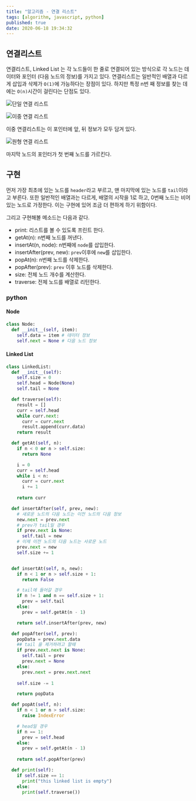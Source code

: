```yaml
---
title: "알고리즘 - 연결 리스트"
tags: [algorithm, javascript, python]
published: true
date: 2020-06-18 19:34:32
---
```


## 연결리스트

연결리스트, Linked List 는 각 노드들이 한 줄로 연결되어 있는 방식으로 각 노드는 데이터와 포인터 (다음 노드의 정보)를 가지고 있다. 연결리스트는 일반적인 배열과 다르게 삽입과 삭제가 `O(1)`에 가능하다는 장점이 있다. 하지만 특정 n번 째 정보를 찾는 데에는 `O(n)`시간이 걸린다는 단점도 있다.

![단일 연결 리스트](https://upload.wikimedia.org/wikipedia/commons/thumb/9/9c/Single_linked_list.png/800px-Single_linked_list.png)

![이중 연결 리스트](https://upload.wikimedia.org/wikipedia/commons/thumb/c/ca/Doubly_linked_list.png/800px-Doubly_linked_list.png)

이중 연결리스트는 이 포인터에 앞, 뒤 정보가 모두 담겨 있다.

![원형 연결 리스트](https://upload.wikimedia.org/wikipedia/commons/thumb/9/98/Circurlar_linked_list.png/800px-Circurlar_linked_list.png)

마지막 노드의 포인터가 첫 번째 노드를 가르킨다.

## 구현

먼저 가장 최초에 있는 노드를 `header`라고 부르고, 맨 마지막에 있는 노드를 `tail`이라고 부른다. 또한 일반적인 배열과는 다르게, 배열의 시작을 1로 하고, 0번째 노드는 비어있는 노드로 가정한다. 이는 구현에 있어 조금 더 편하게 하기 위함이다.

그리고 구현해볼 메소드는 다음과 같다.

- print: 리스트를 볼 수 있도록 프린트 한다.
- getAt(n): n번째 노드를 꺼낸다.
- insertAt(n, node): n번째에 `node`를 삽입한다.
- insertAfter(prev, new): `prev`이후에 `new`를 삽입한다.
- popAt(n): n번째 노드를 삭제한다.
- popAfter(prev): `prev` 이후 노드를 삭제한다.
- size: 전체 노드 개수를 계산한다.
- traverse: 전체 노드를 배열로 리턴한다.

### python

#### Node

```python
class Node:
  def __init__(self, item):
    self.data = item # 데이터 정보
    self.next = None # 다음 노드 정보
```

#### Linked List

```python
class LinkedList:
  def __init__(self):
    self.size = 0
    self.head = Node(None)
    self.tail = None

  def traverse(self):
    result = []
    curr = self.head
    while curr.next:
      curr = curr.next
      result.append(curr.data)
    return result

  def getAt(self, n):
    if n < 0 or n > self.size:
      return None

    i = 0
    curr = self.head
    while i < n:
      curr = curr.next
      i += 1
    
    return curr

  def insertAfter(self, prev, new):
    # 새로운 노드의 다음 노드는 이전 노드의 다음 정보
    new.next = prev.next
    # prev가 tail일 경우
    if prev.next is None:
      self.tail = new
    # 이제 이전 노드의 다음 노드는 사로운 노드
    prev.next = new
    self.size += 1


  def insertAt(self, n, new):
    if n < 1 or n > self.size + 1:
      return False

    # tail에 들어갈 경우
    if n != 1 and n == self.size + 1:
      prev = self.tail
    else:
      prev = self.getAt(n - 1)

    return self.insertAfter(prev, new)

  def popAfter(self, prev):
    popData = prev.next.data
    ## tail 을 제거하려고 할때 
    if prev.next.next is None:      
      self.tail = prev
      prev.next = None
    else:
      prev.next = prev.next.next
    
    self.size -= 1

    return popData

  def popAt(self, n):
    if n < 1 or n > self.size:
      raise IndexError

    # head일 경우
    if n == 1:
      prev = self.head
    else: 
      prev = self.getAt(n - 1)
    
    return self.popAfter(prev)

  def print(self):
    if self.size == 1:
      print("this linked list is empty")
    else:
      print(self.traverse())
```
